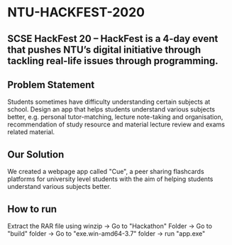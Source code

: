 # NTU-HACKFEST-2020

## SCSE HackFest 20  – HackFest is a 4-day event that pushes NTU’s digital initiative through tackling real-life issues through programming.

## Problem Statement
Students sometimes have difficulty understanding certain subjects at school. Design an app that helps students understand various subjects better, e.g. personal tutor-matching, lecture note-taking and organisation, recommendation of study resource and material lecture review and exams related material.

## Our Solution
We created a webpage app called "Cue", a peer sharing flashcards platforms for university level students with the aim of helping students understand various subjects better.

## How to run
Extract the RAR file using winzip -> Go to "Hackathon" Folder -> Go to "build" folder -> Go to "exe.win-amd64-3.7" folder -> run "app.exe"

